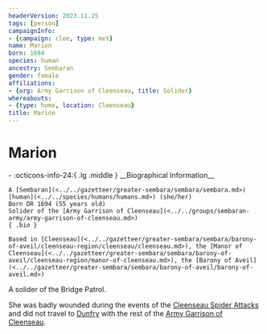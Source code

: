 ```yaml
---
headerVersion: 2023.11.25
tags: [person]
campaignInfo:
- {campaign: clee, type: met}
name: Marion
born: 1694
species: human
ancestry: Sembaran
gender: female
affiliations:
- {org: Army Garrison of Cleenseau, title: Solider}
whereabouts:
- {type: home, location: Cleenseau}
title: Marion
---
```

# Marion
<div class="grid cards ext-narrow-margin ext-one-column" markdown>
- :octicons-info-24:{ .lg .middle } __Biographical Information__

    A [Sembaran](<../../gazetteer/greater-sembara/sembara/sembara.md>) [human](<../../species/humans/humans.md>) (she/her)  
    Born DR 1694 (55 years old)  
    Solider of the [Army Garrison of Cleenseau](<../../groups/sembaran-army/army-garrison-of-cleenseau.md>)  
    { .bio }

    Based in [Cleenseau](<../../gazetteer/greater-sembara/sembara/barony-of-aveil/cleenseau-region/cleenseau/cleenseau.md>), the [Manor of Cleenseau](<../../gazetteer/greater-sembara/sembara/barony-of-aveil/cleenseau-region/manor-of-cleenseau.md>), the [Barony of Aveil](<../../gazetteer/greater-sembara/sembara/barony-of-aveil/barony-of-aveil.md>)
</div>


A solider of the Bridge Patrol.


She was badly wounded during the events of the [Cleenseau Spider Attacks](<../../events/1700s/1719/10/cleenseau-spider-attacks.md>) and did not travel to [Dunfry](<../../gazetteer/greater-sembara/sembara/western-marches/dunfry.md>) with the rest of the [Army Garrison of Cleenseau](<../../groups/sembaran-army/army-garrison-of-cleenseau.md>). 

